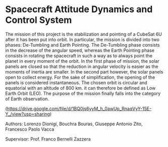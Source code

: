 # Spacecraft Attitude Dynamics and Control System

The mission of this project is the stabilization and pointing of a CubeSat 6U after it has been put into orbit. In particular, the mission is divided into two phases: De-Tumbling and Earth Pointing.
The De-Tumbling phase consists in the decrease of the angular speed, whereas the Earth Pointing phase consists in rotating the spacecraft in such a way as to always point the planet in every moment of the orbit. In the first phase of mission, the solar panels are closed so that the reduction in angular velocity is easier as the moments of inertia are smaller. In the second part however, the solar panels open to collect energy. For the sake of simplification, the opening of the panels is considered instantaneous.
The chosen orbit is circular and equatorial with an altitude of 800 km. it can therefore be defined as Low Earth Orbit (LEO). The purpose of the mission finally falls into the category of Earth observation.

(https://drive.google.com/file/d/1BQ0js6yyM_h_0awUp_RnaqVyY-15E-Y_/view?usp=sharing)

Authors: Lorenzo Dionigi, Bouchra Bouras, Giuseppe Antonio Zito, Francesco Paolo Vacca

Supervisor: Prof. Franco Bernelli Zazzera
